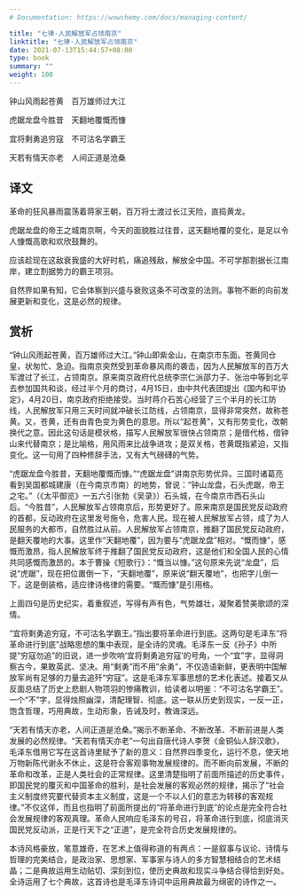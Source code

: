 ```yaml
---
# Documentation: https://wowchemy.com/docs/managing-content/

title: "七律·人民解放军占领南京"
linktitle: "七律·人民解放军占领南京"
date: 2021-07-13T15:44:57+08:00
type: book
summary: ""
weight: 100
---
```


<!--more-->

<div class="poetry">

钟山风雨起苍黄　百万雄师过大江

虎踞龙盘今胜昔　天翻地覆慨而慷

宜将剩勇追穷寇　不可沽名学霸王

天若有情天亦老　人间正道是沧桑

</div>

## 译文

革命的狂风暴雨震荡着蒋家王朝，百万将士渡过长江天险，直捣黄龙。

虎踞龙盘的帝王之城南京啊，今天的面貌胜过往昔，这天翻地覆的变化，是足以令人慷慨高歌和欢欣鼓舞的。

应该趁现在这敌衰我盛的大好时机，痛追残敌，解放全中国。不可学那割据长江南岸，建立割据势力的霸王项羽。

自然界如果有知，它会体察到兴盛与衰败这条不可改变的法则。事物不断的向前发展更新和变化，这是必然的规律。

## 赏析

“钟山风雨起苍黄，百万雄师过大江。”钟山即紫金山，在南京市东面。苍黄同仓皇，状匆忙、急迫。指南京突然受到革命暴风雨的袭击，因为人民解放军的百万大军渡过了长江，占领南京。原来南京政府代总统李宗仁派邵力子、张治中等到北平去参加国共和谈，经过半个月的商讨，4月15日，由中共代表团提出《国内和平协定》，4月20日，南京政府拒绝接受。当时蒋介石苦心经营了三个半月的长江防线，人民解放军只用三天时间就冲破长江防线，占领南京，显得非常突然，故称苍黄。又，苍黄，还有由青色变为黄色的意思。所以“起苍黄”，又有形势变化，改朝换代之意。因此这句话是模状格，描写人民解放军很快占领南京；是借代格，借钟山来代替南京；是比喻格，用风雨来比战争进攻；是双关格，苍黄既指紧迫，又指变化。这一句用了四种修辞手法，又有大气磅礴的气势。

“虎踞龙盘今胜昔，天翻地覆慨而慷。”“虎踞龙盘”讲南京形势优异。三国时诸葛亮看到吴国都城建康（在今南京市南）的地势，曾说：“钟山龙盘，石头虎踞，帝王之宅。”（《太平御览》一五六引张勃《吴录》）石头城，在今南京市西石头山后。“今胜昔”，人民解放军占领南京后，形势更好了。原来南京是国民党反动政府的首都，反动政府在这里发号施令，危害人民。现在被人民解放军占领，成了为人民服务的大都市，自然胜过从前。人民解放军占领南京，推翻了国民党反动政府，是翻天覆地的大事。这里作“天翻地覆”，因为要与“虎踞龙盘”相对。“慨而慷”，感慨而激昂，指人民解放军终于推翻了国民党反动政府，这是他们和全国人民的心情共同感慨而激昂的。本于曹操《短歌行》：“慨当以慷。”这句原来先说“龙盘”，后说“虎踞”，现在把位置倒一下，“天翻地覆”，原来说“翻天覆地”，也把字儿倒一下，这是倒装格，适应律诗格律的需要。“慨而慷”是引用格。

上面四句是历史纪实，着重叙述，写得有声有色，气势雄壮，凝聚着赞美歌颂的深情。

“宜将剩勇追穷寇，不可沽名学霸王。”指出要将革命进行到底。这两句是毛泽东“将革命进行到底”战略思想的集中表现，是全诗的灵魂。毛泽东一反《孙子》中所提“穷寇勿追”的旧说，进一步吹响‘宜将剩勇追穷寇’的号角，一个“宜”字，显得洞察古今，果敢英武、坚决。用“剩勇”而不用”余勇”，不仅造语新鲜，更表明中国解放军尚有足够的力量去追歼“穷寇”。这是毛泽东军事思想的艺术化表述。接着又从反面总结了历史上悲剧人物项羽的惨痛教训，给读者以明鉴：“不可沽名学霸王”。一个“不”字，显得烛照幽深，清配理智、彻底。这一联从历史到现实，一反一正，饱含哲理，巧用典故，生动形象，告诫及时，教诲深远。

“天若有情天亦老，人间正道是沧桑。”揭示不断革命、不断改革、不断前进是人类发展的必然规律。“天若有情天亦老”一句出自唐代诗人李贺《金铜仙人辞汉歌》，毛泽东借用它写在这首诗里赋予了新的意义：自然界四季变化，运行不息，使天地万物新陈代谢永不休止，这是符合客观事物发展规律的。而不断向前发展，不断的革命和改革，正是人类社会的正常规律。这里清楚指明了前面所描述的历史事件，即国民党的覆灭和中国革命的胜利，是社会发展的客观必然的规律，揭示了“社会主义制度终究要代替资本主义制度，这是一个不以人们的意志为转移的客观规律。”不仅这佯，而且也指明了前面所提出的“将革命进行到底”的论点是完全符合社会发展规律的客观真理。革命人民响应毛泽东的号召，将革命进行到底，彻底消灭国民党反动派，正是行天下之“正道”，是完全符合历史发展规律的。

本诗风格豪放，笔意雄奇，在艺术上值得称道的有两点：一是叙事与议论、诗情与哲理的完美结合，是政治家、思想家、军事家与诗人的多方智慧相结合的艺术结晶；二是典故运用生动贴切、深刻到位，使历史典故和现实斗争结合得恰到好处。全诗运用了七个典故，这首诗也是毛泽东诗词中运用典故最为绵密的诗作之一。